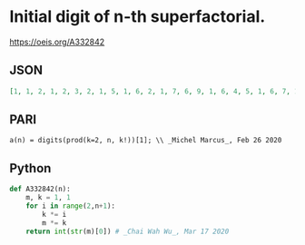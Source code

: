 # Initial digit of n\-th superfactorial\.
https://oeis.org/A332842
## JSON
```JSON
[1, 1, 2, 1, 2, 3, 2, 1, 5, 1, 6, 2, 1, 7, 6, 9, 1, 6, 4, 5, 1, 6, 7, 1, 1, 1, 7, 7, 2, 2, 5, 4, 1, 1, 3, 3, 1, 1, 8, 1, 1, 4, 6, 4, 1, 1, 7, 1, 2, 1, 4, 6, 5, 2, 5, 6, 4, 1, 4, 6, 5, 2, 8, 1, 2, 1, 9, 3, 8, 1, 1, 1, 9, 4, 1, 3, 6, 9, 1, 9, 6, 3, 1, 7, 2, 6, 1, 3, 6, 1, 1, 2, 2, 3, 3, 3, 3, 3, 3, 2, 2]
```
## PARI
```PARI
a(n) = digits(prod(k=2, n, k!))[1]; \\ _Michel Marcus_, Feb 26 2020
```
## Python
```Python
def A332842(n):
    m, k = 1, 1
    for i in range(2,n+1):
        k *= i
        m *= k
    return int(str(m)[0]) # _Chai Wah Wu_, Mar 17 2020
```
